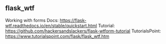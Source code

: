 ## flask_wtf

Working with forms
Docs: https://flask-wtf.readthedocs.io/en/stable/quickstart.html
Tutorial: https://github.com/hackersandslackers/flask-wtform-tutorial
TutorialsPoint: https://www.tutorialspoint.com/flask/flask_wtf.htm
